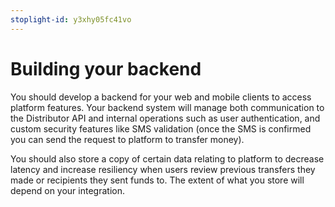 ```yaml
---
stoplight-id: y3xhy05fc41vo
---
```


# Building your backend

You should develop a backend for your web and mobile clients to access platform features. Your backend system will manage both communication to the Distributor API and internal operations such as user authentication, and custom security features like SMS validation (once the SMS is confirmed you can send the request to platform to transfer money).

You should also store a copy of certain data relating to platform to decrease latency and increase resiliency when users review previous transfers they made or recipients they sent funds to. The extent of what you store will depend on your integration.